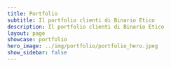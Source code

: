 ```yaml
---
title: Portfolio
subtitle: Il portfolio clienti di Binario Etico
description: Il portfolio clienti di Binario Etico
layout: page
showcase: portfolio
hero_image: ../img/portfolio/portfolio_hero.jpeg
show_sidebar: false
---
```

